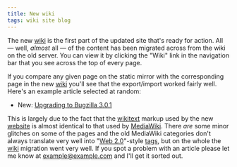 ```yaml
---
title: New wiki
tags: wiki site blog
---
```


The new [wiki](/wiki/wiki) is the first part of the updated site that's ready for action. All — well, _almost_ all — of the content has been migrated across from the wiki on the old server. You can view it by clicking the "Wiki" link in the navigation bar that you see across the top of every page.

If you compare any given page on the static mirror with the corresponding page in the new [wiki](/wiki/wiki) you'll see that the export/import worked fairly well. Here's an example article selected at random:

-   New: [Upgrading to Bugzilla 3.0.1](/wiki/Upgrading_to_Bugzilla_3.0.1)

This is largely due to the fact that the [wikitext](/wiki/wikitext) markup used by the new [website](/wiki/website) is almost identical to that used by [MediaWiki](/wiki/MediaWiki). There _are_ some minor glitches on some of the pages and the old MediaWiki categories don't always translate very well into "[Web 2.0](/wiki/Web_2.0)"-style [tags](/wiki/tags), but on the whole the [wiki](/wiki/wiki) migration went very well. If you spot a problem with an article please let me know at <example@example.com> and I'll get it sorted out.
